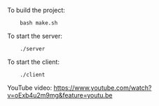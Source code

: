 To build the project: 
```
	bash make.sh
```
To start the server:
```
	./server
```
To start the client:
```
	./client
``` 

YouTube video: https://www.youtube.com/watch?v=oExb4u2m9mg&feature=youtu.be
